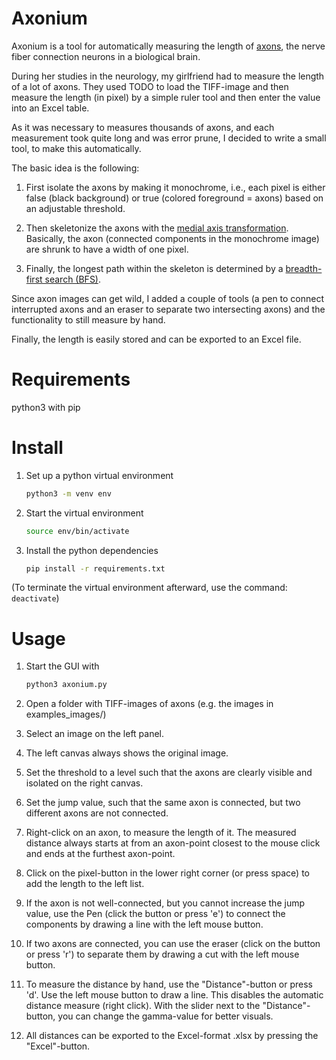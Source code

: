 # Axonium

Axonium is a tool for automatically measuring the length of [axons](https://en.wikipedia.org/wiki/Axon), the nerve fiber connection neurons in a biological brain.

During her studies in the neurology, my girlfriend had to measure the length of a lot of axons. They used TODO to load the TIFF-image and then measure the length (in pixel) by a simple ruler tool and then enter the value into an Excel table.

As it was necessary to measures thousands of axons, and each measurement took quite long and was error prune, I decided to write a small tool, to make this automatically.

The basic idea is the following:

1. First isolate the axons by making it monochrome, i.e., each pixel is either false (black background) or true (colored foreground = axons) based on an adjustable threshold.

2. Then skeletonize the axons with the [medial axis transformation](https://scikit-image.org/docs/stable/api/skimage.morphology.html#skimage.morphology.medial_axis). Basically, the axon (connected components in the monochrome image) are shrunk to have a width of one pixel.

3. Finally, the longest path within the skeleton is determined by a [breadth-first search (BFS)](https://en.wikipedia.org/wiki/Breadth-first_search).

Since axon images can get wild, I added a couple of tools (a pen to connect interrupted axons and an eraser to separate two intersecting axons) and the functionality to still measure by hand.

Finally, the length is easily stored and can be exported to an Excel file.

# Requirements

python3 with pip

# Install

1. Set up a python virtual environment
   
   ```bash
   python3 -m venv env
   ```

2. Start the virtual environment
   
   ```bash
   source env/bin/activate
   ```

3. Install the python dependencies
   
   ```bash
   pip install -r requirements.txt
   ```

(To terminate the virtual environment afterward, use the command: `deactivate`)

# Usage

1. Start the GUI with 
   
   ```bash
   python3 axonium.py
   ```

2. Open a folder with TIFF-images of axons (e.g. the images in examples_images/)

3. Select an image on the left panel.

4. The left canvas always shows the original image.

5. Set the threshold to a level such that the axons are clearly visible and isolated on the right canvas.

6. Set the jump value, such that the same axon is connected, but two different axons are not connected.

7. Right-click on an axon, to measure the length of it. The measured distance always starts at from an axon-point closest to the mouse click and ends at the furthest axon-point.

8. Click on the pixel-button in the lower right corner (or press space) to add the length to the left list.

9. If the axon is not well-connected, but you cannot increase the jump value, use the Pen (click the button or press 'e') to connect the components by drawing a line with the left mouse button.

10. If two axons are connected, you can use the eraser (click on the button or press 'r') to separate them by drawing a cut with the left mouse button.

11. To measure the distance by hand, use the "Distance"-button or press 'd'. Use the left mouse button to draw a line. This disables the automatic distance measure (right click). With the slider next to the "Distance"-button, you can change the gamma-value for better visuals.

12. All distances can be exported to the Excel-format .xlsx by pressing the "Excel"-button.
